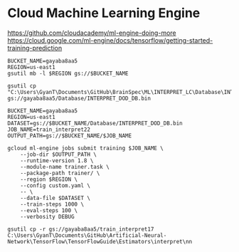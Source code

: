 # Cloud Machine Learning Engine

https://github.com/cloudacademy/ml-engine-doing-more
https://cloud.google.com/ml-engine/docs/tensorflow/getting-started-training-prediction

```
BUCKET_NAME=gayaba8aa5
REGION=us-east1
gsutil mb -l $REGION gs://$BUCKET_NAME
```

```
gsutil cp "C:\Users\GyanT\Documents\GitHub\BrainSpec\ML\INTERPRET_LC\Database\INTERPRET_DOD_DB.bin" gs://gayaba8aa5/Database/INTERPRET_DOD_DB.bin
```

```
BUCKET_NAME=gayaba8aa5
REGION=us-east1
DATASET=gs://$BUCKET_NAME/Database/INTERPRET_DOD_DB.bin
JOB_NAME=train_interpret22
OUTPUT_PATH=gs://$BUCKET_NAME/$JOB_NAME
```

```
gcloud ml-engine jobs submit training $JOB_NAME \
    --job-dir $OUTPUT_PATH \
    --runtime-version 1.8 \
    --module-name trainer.task \
    --package-path trainer/ \
    --region $REGION \
    --config custom.yaml \
    -- \
    --data-file $DATASET \
    --train-steps 1000 \
    --eval-steps 100 \
    --verbosity DEBUG
```

`gsutil cp -r gs://gayaba8aa5/train_interpret17 C:\Users\GyanT\Documents\GitHub\Artificial-Neural-Network\TensorFlow\TensorFlowGuide\Estimators\interpret\nn`
